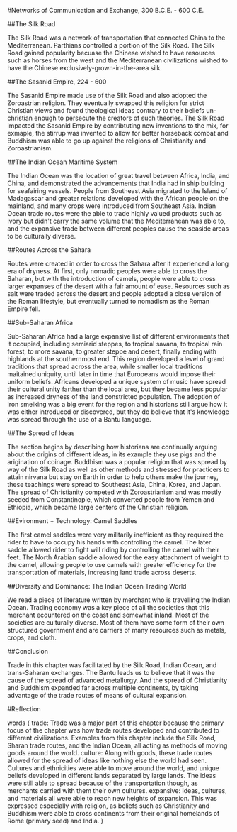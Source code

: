 #Networks of Communication and Exchange, 300 B.C.E. - 600 C.E. 

##The Silk Road 

The Silk Road was a network of transportation that connected China to the Mediterranean. Parthians controlled a portion of the Silk Road. The Silk Road gained popularity becuase the Chinese wished to have resources such as horses from the west and the Mediterranean civilizations wished to have the Chinese exclusively-grown-in-the-area silk. 

##The Sasanid Empire, 224 - 600 

The Sasanid Empire made use of the Silk Road and also adopted the Zoroastrian religion. They eventually swapped this religion for strict Christian views and found theological ideas contrary to their beliefs un-christian enough to persecute the creators of such theories. The Silk Road impacted the Sasanid Empire by contribtuting new inventions to the mix, for exmaple, the stirrup was invented to allow for better horseback combat and Buddhism was able to go up against the religions of Christianity and Zoroastrianism. 

##The Indian Ocean Maritime System 

The Indian Ocean was the location of great travel between Africa, India, and China, and demonstrated the advancements that India had in ship building for seafairing vessels. People from Southeast Asia migrated to the Island of Madagascar and greater relations developed with the African people on the mainland, and many crops were introduced from Southeast Asia. Indian Ocean trade routes were the able to trade highly valued products such as ivory but didn't carry the same volume that the Mediterranean was able to, and the expansive trade between different peoples cause the seaside areas to be culturally diverse. 

##Routes Across the Sahara 

Routes were created in order to cross the Sahara after it experienced a long era of dryness. At first, only nomadic peoples were able to cross the Saharan, but with the introduction of camels, people were able to cross larger expanses of the desert with a fair amount of ease. Resources such as salt were traded across the desert and people adopted a close version of the Roman lifestyle, but eventually turned to nomadism as the Roman Empire fell. 

##Sub-Saharan Africa 

Sub-Saharan Africa had a large expansive list of different environments that it occupied, including semiarid steppes, to tropical savana, to tropical rain forest, to more savana, to greater steppe and desert, finally ending with highlands at the southernmost end. This region developed a level of grand traditions that spread across the area, while smaller local traditions maitained uniquity, until later in time that Europeans would impose their uniform beliefs. Africans developed a unique system of music have spread their cultural unity farther than the local area, but they became less popular as increased dryness of the land constricted population. The adoption of iron smelking was a big event for the region and historians still argue how it was either introduced or discovered, but they do believe that it's knowledge was spread through the use of a Bantu language. 

##The Spread of Ideas 

The section begins by describing how historians are continually arguing about the origins of different ideas, in its example they use pigs and the arigination of coinage. Buddhism was a popular religion that was spread by way of the Silk Road as well as other methods and stressed for practicers to attain nirvana but stay on Earth in order to help others make the journey, these teachings were spread to Southeast Asia, China, Korea, and Japan. The spread of Christianity competed with Zoroastrianism and was mostly seeded from Constantinople, which converted people from Yemen and Ethiopia, which became large centers of the Christian religion. 

##Evironment + Technology: Camel Saddles 

The first camel saddles were very militarily inefficient as they required the rider to have to occupy his hands with controlling the camel. The later saddle allowed rider to fight will riding by controlling the camel with their feet. The North Arabian saddle allowed for the easy attachment of weight to the camel, allowing people to use camels with greater efficiency for the transportation of materials, increasing land trade across deserts. 

##Diversity and Dominance: The Indian Ocean Trading World 

We read a piece of literature written by merchant who is travelling the Indian Ocean. Trading economy was a key piece of all the societies that this merchant ecountered on the coast and somewhat inland. Most of the societies are culturally diverse. Most of them have some form of their own structured government and are carriers of many resources such as metals, crops, and cloth. 

##Conclusion 

Trade in this chapter was facilitated by the Silk Road, Indian Ocean, and trans-Saharan exchanges. The Bantu leads us to believe that it was the cause of the spread of advanced metallurgy. And the spread of Christianity and Buddhism expanded far across multiple continents, by taking advantage of the trade routes of means of cultural expansion. 

#Reflection 

words {
	trade: Trade was a major part of this chapter because the primary focus of the chapter was how trade routes developed and contributed to different civilizations. Examples from this chapter include the Silk Road, Sharan trade routes, and the Indian Ocean, all acting as methods of moving goods around the world. 
	culture: Along with goods, these trade routes allowed for the spread of ideas like nothing else the world had seen. Cultures and ethnicities were able to move around the world, and unique beliefs developed in different lands separated by large lands. The ideas were still able to spread because of the transportation though, as merchants carried with them their own cultures. 
	expansive: Ideas, cultures, and materials all were able to reach new heights of expansion. This was expressed especially with religion, as beliefs such as Christianity and Buddhism were able to cross continents from their original homelands of Rome (primary seed) and India. 
}